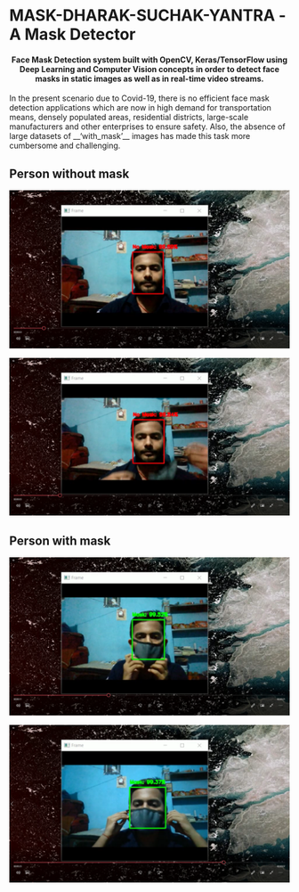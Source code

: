 # MASK-DHARAK-SUCHAK-YANTRA -A Mask Detector 

<div align= "center">
  <h4>Face Mask Detection system built with OpenCV, Keras/TensorFlow using Deep Learning and Computer Vision concepts in order to detect face masks in static images as well as in real-time video streams.</h4>
</div>

<p>In the present scenario due to Covid-19, there is no efficient face mask detection applications which are now in high demand for transportation means, densely populated areas, residential districts, large-scale manufacturers and other enterprises to ensure safety. Also, the absence of large datasets of __‘with_mask’__ images has made this task more cumbersome and challenging. 
</p>


## Person without mask
![output1](images/1.png)

![output2](images/2.png)


## Person with mask
![output3](images/3.png)

![output4](images/4.png)